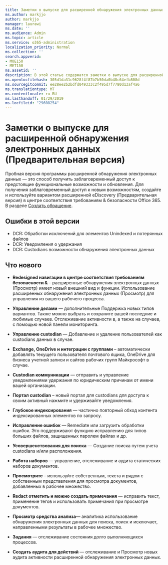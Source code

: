 ```yaml
---
title: Заметки о выпуске для расширенной обнаружения электронных данных (Предварительная версия)
ms.author: markjjo
author: markjjo
manager: laurawi
ms.date: ''
ms.audience: Admin
ms.topic: article
ms.service: o365-administration
localization_priority: Normal
ms.collection: ''
search.appverid:
- MOE150
- MET150
ms.assetid: ''
description: В этой статье содержатся заметки о выпуске для расширенной обнаружения электронных данных (Просмотр).
ms.openlocfilehash: 305d1da31c9628f4f87b7b50da0b48c64efb808d
ms.sourcegitcommit: ee28ee2b2bdfd049333c2f495d7f7780d13af4a6
ms.translationtype: MT
ms.contentlocale: ru-RU
ms.lasthandoff: 01/29/2019
ms.locfileid: "29608254"
---
```

# <a name="release-notes-for-advanced-ediscovery-preview"></a>Заметки о выпуске для расширенной обнаружения электронных данных (Предварительная версия)

Пробная версия программы расширенной обнаружения электронных данных — это способ получить заблаговременный доступ к предстоящие функциональные возможности и обновления. Для получения заблаговременный доступ к новым возможностям, создайте и используйте вариантом расширенной eDiscovery (Предварительная версия) в центре соответствия требованиям & безопасности Office 365. В разделе [Создать обращение](create-new-ediscovery-case.md).

## <a name="issues-fixed-in-this-release"></a>Ошибки в этой версии

- DCR: Обработки исключений для элементов Unindexed и потерянных файлов
- DCR: Уведомления о удержания
- DCR: Custodians возможности обнаружения электронных данных

## <a name="whats-new"></a>Что нового

- **Redesigned навигации в центре соответствия требованиям безопасности &** – расширенные обнаружения электронных данных (Просмотр) имеет новый внешний вид и функции. Использование расширенных обнаружения электронных данных (Просмотр) для управления из вашего рабочего процесса.

- **Управление делами** — дополнительные Поддержка новых типов вариантов. Также можно выбрать и сохраните вашей последние и любимые случаев. Отслеживание активности в, а также на случаев, с помощью новой панели мониторинга.

- **Управление custodian** — Добавление и удаление пользователей как custodians данных в случае.

- **Exchange, OneDrive и интеграции с группами** – автоматически добавлять текущего пользователя почтового ящика, OneDrive для бизнеса учетной записи и сайтов рабочих групп Майкрософт в случае. 

- **Custodian коммуникации** — отправить и управление уведомлениями удержания по юридическим причинам от имени вашей организации.

- **Портал custodian** – новый портал для custodians для доступа к своим активный нажмите и удерживайте уведомления.

- **Глубокое индексирования** — частично повторный обход контента индексированных элементов по запросу.

- **Исправление ошибок** — Remediate или загрузить обработки ошибок. Это поддерживают функцию исправлению для типов больших файлов, защищенных паролем файлах и др. 

- **Усовершенствования для поиска** — Создание поиска путем учета custodians и/или расположения.

- **Работа наборов** — управление, отслеживание и аудита статических наборов документов.

- **Просмотрите** – используйте собственным, текста и рядом с собственным представления для просмотра документов, добавленных в рабочее множество.

- **Redact отметить и можно создать примечания** — исправить текст, применение тегов и использовать примечания при просмотре документов.
  
- **Просмотр средства анализа**— аналитика использование обнаружения электронных данных для поиска, поиск и исключает, направленными результаты в рабочее множество.

- **Задания** — отслеживание состояния долго выполняющихся процессов.

- **Создать аудита для действий** — отслеживание и Просмотр новых аудита активности расширенной обнаружения электронных данных.
